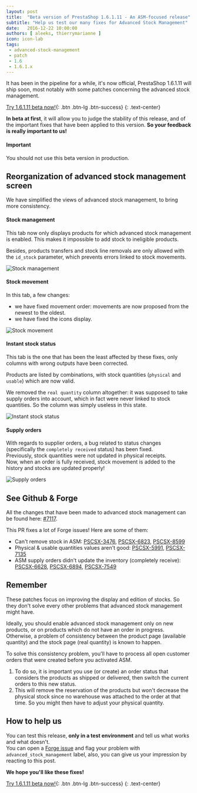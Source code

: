 ```yaml
---
layout: post
title:  "Beta version of PrestaShop 1.6.1.11 - An ASM-focused release"
subtitle: "Help us test our many fixes for Advanced Stock Management"
date:   2016-12-22 10:00:00
authors: [ aleeks, thierrymarianne ]
icon: icon-lab
tags:
 - advanced-stock-management
 - patch
 - 1.6
 - 1.6.1.x
---
```


It has been in the pipeline for a while, it's now official, PrestaShop 1.6.1.11 will ship soon, most notably with some patches concerning the advanced stock management.

[Try 1.6.1.11 beta now!](https://download.prestashop.com/download/old/prestashop_1.6.1.11-beta.zip){: .btn .btn-lg .btn-success}
{: .text-center}

**In beta at first**, it will allow you to judge the stability of this release, and of the important fixes that have been applied to this version. **So your feedback is really important to us!**

<div class="alert alert-important" role="alert">
<h4><i class='icon-fire'></i> Important</h4>
You should not use this beta version in production.
</div>

## Reorganization of advanced stock management screen

We have simplified the views of advanced stock management, to bring more consistency.


#### Stock management

This tab now only displays products for which advanced stock management is enabled. This makes it impossible to add stock to ineligible products. 

Besides, products transfers and stock line removals are only allowed with the `id_stock` parameter, which prevents errors linked to stock movements.

![Stock management](/assets/images/2016/12/asm-remove.png)


#### Stock movement

In this tab, a few changes:

- we have fixed movement order: movements are now proposed from the newest to the oldest.
- we have fixed the icons display.

![Stock movement](/assets/images/2016/12/asm-stock-movement.png)


#### Instant stock status

This tab is the one that has been the least affected by these fixes, only columns with wrong outputs have been corrected.

Products are listed by combinations, with stock quantities (`physical` and `usable`) which are now valid.

We removed the `real quantity` column altogether: it was supposed to take supply orders into account, which in fact were never linked to stock quantities. So the column was simply useless in this state.

![Instant stock status](/assets/images/2016/12/asm-stock-instant.png)


#### Supply orders

With regards to supplier orders, a bug related to status changes (specifically the `completely received` status) has been fixed.<br/>
Previously, stock quantities were not updated in physical receipts.<br/>
Now, when an order is fully received, stock movement is added to the history and stocks are updated properly!

![Supply orders](/assets/images/2016/12/asm-supply-order.png)


## See Github & Forge

All the changes that have been made to advanced stock management can be found here: [#7117](https://github.com/PrestaShop/PrestaShop/pull/7117).

This PR fixes a lot of Forge issues! Here are some of them:

- Can't remove stock in ASM: [PSCSX-3476](http://forge.prestashop.com/browse/PSCSX-3476), [PSCSX-6823](http://forge.prestashop.com/browse/PSCSX-6823), [PSCSX-8599](http://forge.prestashop.com/browse/PSCSX-8599)
- Physical & usable quantities values aren't good: [PSCSX-5991](http://forge.prestashop.com/browse/PSCSX-5991), [PSCSX-7135](http://forge.prestashop.com/browse/PSCSX-7135)
- ASM supply orders didn't update the inventory (completely receive): [PSCSX-6628](http://forge.prestashop.com/browse/PSCSX-6628), [PSCSX-6894](http://forge.prestashop.com/browse/PSCSX-6894), [PSCSX-7549](http://forge.prestashop.com/browse/PSCSX-7549)


## Remember

These patches focus on improving the display and edition of stocks. So they don't solve every other problems that advanced stock management might have.

Ideally, you should enable advanced stock management only on new products, or on products which do not have an order in progress. Otherwise, a problem of consistency between the product page (available quantity) and the stock page (real quantity) is known to happen.

To solve this consistency problem, you'll have to process all open customer orders that were created before you activated ASM.

1. To do so, it is important you use (or create) an order status that considers the products as shipped or delivered, then switch the current orders to this new status.
2. This will remove the reservation of the products but won't decrease the physical stock since no warehouse was attached to the order at that time. So you might then have to adjust your physical quantity.


## How to help us

You can test this release, **only in a test environment** and tell us what works and what doesn't.<br/>
You can open a [Forge issue](http://forge.prestashop.com) and flag your problem with `advanced_stock_management` label, also, you can  give us your impression by reacting to this post.

**We hope you'll like these fixes!**

[Try 1.6.1.11 beta now!](https://download.prestashop.com/download/old/prestashop_1.6.1.11-beta.zip){: .btn .btn-lg .btn-success}
{: .text-center}
